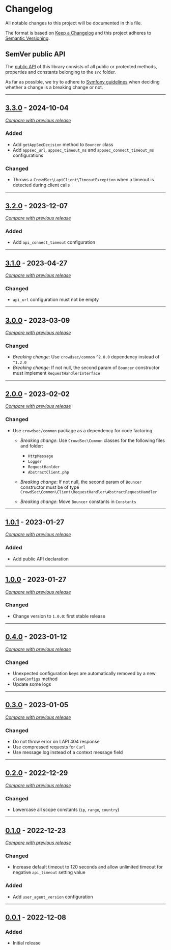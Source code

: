 # Changelog
All notable changes to this project will be documented in this file.

The format is based on [Keep a Changelog](https://keepachangelog.com/en/)
and this project adheres to [Semantic Versioning](https://semver.org/spec/v2.0.0.html).


## SemVer public API

The [public API](https://semver.org/spec/v2.0.0.html#spec-item-1) of this library consists of all public or protected methods, properties and constants belonging to the `src` folder.

As far as possible, we try to adhere to [Symfony guidelines](https://symfony.com/doc/current/contributing/code/bc.html#working-on-symfony-code) when deciding whether a change is a breaking change or not.

---

## [3.3.0](https://github.com/crowdsecurity/php-lapi-client/releases/tag/v3.3.0) - 2024-10-04
[_Compare with previous release_](https://github.com/crowdsecurity/php-lapi-client/compare/v3.2.0...v3.3.0)

### Added

- Add `getAppSecDecision` method to `Bouncer` class
- Add `appsec_url`, `appsec_timeout_ms` and `appsec_connect_timeout_ms` configurations

### Changed

- Throws a `CrowdSec\LapiClient\TimeoutException` when a timeout is detected during client calls


---

## [3.2.0](https://github.com/crowdsecurity/php-lapi-client/releases/tag/v3.2.0) - 2023-12-07
[_Compare with previous release_](https://github.com/crowdsecurity/php-lapi-client/compare/v3.1.0...v3.2.0)

### Added


- Add `api_connect_timeout` configuration


---

## [3.1.0](https://github.com/crowdsecurity/php-lapi-client/releases/tag/v3.1.0) - 2023-04-27
[_Compare with previous release_](https://github.com/crowdsecurity/php-lapi-client/compare/v3.0.0...v3.1.0)

### Changed


- `api_url` configuration must not be empty


---

## [3.0.0](https://github.com/crowdsecurity/php-lapi-client/releases/tag/v3.0.0) - 2023-03-09
[_Compare with previous release_](https://github.com/crowdsecurity/php-lapi-client/compare/v2.0.0...v3.0.0)

### Changed


- *Breaking change*: Use `crowdsec/common` `^2.0.0` dependency instead of `^1.2.0`
- *Breaking change*: If not null, the second param of `Bouncer` constructor must implement `RequestHandlerInterface`


---

## [2.0.0](https://github.com/crowdsecurity/php-lapi-client/releases/tag/v2.0.0) - 2023-02-02
[_Compare with previous release_](https://github.com/crowdsecurity/php-lapi-client/compare/v1.0.1...v2.0.0)

### Changed

- Use `crowdsec/common` package as a dependency for code factoring  

  - *Breaking change*: Use `CrowdSec\Common` classes for the following files and folder:
    - `HttpMessage`
    - `Logger`
    - `RequestHanlder`
    - `AbstractClient.php`

  - *Breaking change*: If not null, the second param of `Bouncer` constructor must be of type 
    `CrowdSec\Common\Client\RequestHandler\AbstractRequestHandler` 
  - *Breaking change*: Move `Bouncer` constants in `Constants`

---


## [1.0.1](https://github.com/crowdsecurity/php-lapi-client/releases/tag/v1.0.1) - 2023-01-27
[_Compare with previous release_](https://github.com/crowdsecurity/php-lapi-client/compare/v1.0.0...v1.0.1)

### Added

- Add public API declaration

---


## [1.0.0](https://github.com/crowdsecurity/php-lapi-client/releases/tag/v1.0.0) - 2023-01-27
[_Compare with previous release_](https://github.com/crowdsecurity/php-lapi-client/compare/v0.4.0...v1.0.0)

### Changed

- Change version to `1.0.0`: first stable release

---


## [0.4.0](https://github.com/crowdsecurity/php-lapi-client/releases/tag/v0.4.0) - 2023-01-12
[_Compare with previous release_](https://github.com/crowdsecurity/php-lapi-client/compare/v0.3.0...v0.4.0)

### Changed

- Unexpected configuration keys are automatically removed by a new `cleanConfigs` method
- Update some logs

---


## [0.3.0](https://github.com/crowdsecurity/php-lapi-client/releases/tag/v0.3.0) - 2023-01-05
[_Compare with previous release_](https://github.com/crowdsecurity/php-lapi-client/compare/v0.2.0...v0.3.0)

### Changed

- Do not throw error on LAPI 404 response
- Use compressed requests for `Curl`
- Use message log instead of a context message field

---


## [0.2.0](https://github.com/crowdsecurity/php-lapi-client/releases/tag/v0.2.0) - 2022-12-29
[_Compare with previous release_](https://github.com/crowdsecurity/php-lapi-client/compare/v0.1.0...v0.2.0)

### Changed

- Lowercase all scope constants (`ip`, `range`, `country`)

---

## [0.1.0](https://github.com/crowdsecurity/php-lapi-client/releases/tag/v0.1.0) - 2022-12-23
[_Compare with previous release_](https://github.com/crowdsecurity/php-lapi-client/compare/v0.0.1...v0.1.0)

### Changed

- Increase default timeout to 120 seconds and allow unlimited timeout for negative `api_timeout` setting value

### Added
- Add `user_agent_version` configuration

---


## [0.0.1](https://github.com/crowdsecurity/php-lapi-client/releases/tag/v0.0.1) - 2022-12-08
### Added
- Initial release
